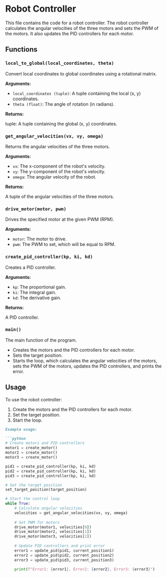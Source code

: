 # Robot Controller

This file contains the code for a robot controller. The robot controller calculates the angular velocities of the three motors and sets the PWM of the motors. It also updates the PID controllers for each motor.

## Functions

### `local_to_global(local_coordinates, theta)`
   
Convert local coordinates to global coordinates using a rotational matrix.

**Arguments:**

- `local_coordinates (tuple)`: A tuple containing the local (x, y) coordinates.
- `theta (float)`: The angle of rotation (in radians).  
   

**Returns:**

tuple: A tuple containing the global (x, y) coordinates.
    

### `get_angular_velocities(vx, vy, omega)`

Returns the angular velocities of the three motors.

**Arguments:**

- `vx`: The x-component of the robot's velocity.
- `vy`: The y-component of the robot's velocity.
- `omega`: The angular velocity of the robot.

**Returns:**

A tuple of the angular velocities of the three motors.

### `drive_motor(motor, pwm)`

Drives the specified motor at the given PWM (RPM).

**Arguments:**

- `motor`: The motor to drive.
- `pwm`: The PWM to set, which will be equal to RPM.

### `create_pid_controller(kp, ki, kd)`

Creates a PID controller.

**Arguments:**

- `kp`: The proportional gain.
- `ki`: The integral gain.
- `kd`: The derivative gain.

**Returns:**

A PID controller.

### `main()`

The main function of the program.

- Creates the motors and the PID controllers for each motor.
- Sets the target position.
- Starts the loop, which calculates the angular velocities of the motors, sets the PWM of the motors, updates the PID controllers, and prints the error.

## Usage

To use the robot controller:

1. Create the motors and the PID controllers for each motor.
2. Set the target position.
3. Start the loop.

```markdown
Example usage:

```python
# Create motors and PID controllers
motor1 = create_motor()
motor2 = create_motor()
motor3 = create_motor()

pid1 = create_pid_controller(kp, ki, kd)
pid2 = create_pid_controller(kp, ki, kd)
pid3 = create_pid_controller(kp, ki, kd)

# Set the target position
set_target_position(target_position)

# Start the control loop
while True:
    # Calculate angular velocities
    velocities = get_angular_velocities(vx, vy, omega)
    
    # Set PWM for motors
    drive_motor(motor1, velocities[0])
    drive_motor(motor2, velocities[1])
    drive_motor(motor3, velocities[2])
    
    # Update PID controllers and print error
    error1 = update_pid(pid1, current_position1)
    error2 = update_pid(pid2, current_position2)
    error3 = update_pid(pid3, current_position3)
    
    print(f"Error1: {error1}, Error2: {error2}, Error3: {error3}")
